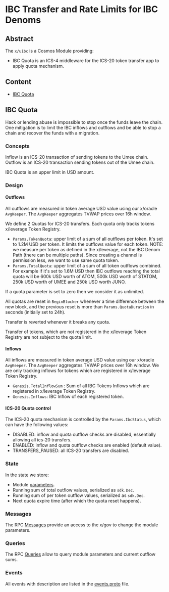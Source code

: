 # IBC Transfer and Rate Limits for IBC Denoms

## Abstract

The `x/uibc` is a Cosmos Module providing:

- IBC Quota is an ICS-4 middleware for the ICS-20 token transfer app to apply quota mechanism.

## Content

- [IBC Quota](#ibc-quota)

## IBC Quota

Hack or lending abuse is impossible to stop once the funds leave the chain. One mitigation is to limit the IBC inflows and outflows and be able to stop a chain and recover the funds with a migration.

### Concepts

Inflow is an ICS-20 transaction of sending tokens to the Umee chain.
Outflow is an ICS-20 transaction sending tokens out of the Umee chain.

IBC Quota is an upper limit in USD amount.

### Design

#### Outflows

All outflows are measured in token average USD value using our x/oracle `AvgKeeper`. The `AvgKeeper` aggregates TVWAP prices over 16h window.

We define 2 Quotas for ICS-20 transfers. Each quota only tracks tokens x/leverage Token Registry.

- `Params.TokenQuota`: upper limit of a sum of all outflows per token. It's set to 1.2M USD per token. It limits the outflows value for each token.
  NOTE: we measure per token as defined in the x/leverage, not the IBC Denom Path (there can be multiple paths). Since creating a channel is permission less, we want to use same quota token.
- `Params.TotalQuota`: upper limit of a sum of all token outflows combined. For example if it's set to 1.6M USD then IBC outflows reaching the total quota will be 600k USD worth of ATOM, 500k USD worth of STATOM, 250k USD worth of UMEE and 250k USD worth JUNO.

If a quota parameter is set to zero then we consider it as unlimited.

All quotas are reset in `BeginBlocker` whenever a time difference between the new block, and the previous reset is more than `Params.QuotaDuration` in seconds (initially set to 24h).

Transfer is reverted whenever it breaks any quota.

Transfer of tokens, which are not registered in the x/leverage Token Registry are not subject to the quota limit.

#### Inflows

All inflows are measured in token average USD value using our x/oracle `AvgKeeper`. The `AvgKeeper` aggregates TVWAP prices over 16h window.
We are only tracking inflows for tokens which are registered in x/leverage Token Registry.

- `Genesis.TotalInflowSum` : Sum of all IBC Tokens Inflows which are registered in x/leverage Token Registry.
- `Genesis.Inflows`: IBC Inflow of each registered token.

#### ICS-20 Quota control

The ICS-20 quota mechanism is controlled by the `Params.IbcStatus`, which can have the following values:

- DISABLED: inflow and quota outflow checks are disabled, essentially allowing all ics-20 transfers.
- ENABLED: inflow and quota outflow checks are enabled (default value).
- TRANSFERS_PAUSED: all ICS-20 transfers are disabled.

### State

In the state we store:

- Module [parameters](../../proto/umee/uibc/v1/quota.proto#L11).
- Running sum of total outflow values, serialized as `sdk.Dec`.
- Running sum of per token outflow values, serialized as `sdk.Dec`.
- Next quota expire time (after which the quota reset happens).

### Messages

The RPC [Messages](https://github.com/umee-network/umee/blob/main/proto/umee/uibc/v1/tx.proto#L16) provide an access to the x/gov to change the module parameters.

### Queries

The RPC [Queries](https://github.com/umee-network/umee/blob/main/proto/umee/uibc/v1/query.proto#L15) allow to query module parameters and current outflow sums.

### Events

All events with description are listed in the [events.proto](https://github.com/umee-network/umee/blob/main/proto/umee/uibc/v1/events.proto) file.
